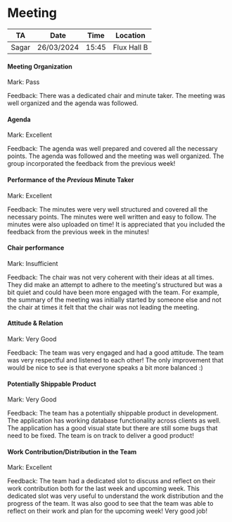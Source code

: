 # Meeting 
|    TA      | Date         | Time  | Location    |
| ---------- | ------------ | ----- | ----------  |
| Sagar      | 26/03/2024   | 15:45 | Flux Hall B |

#### Meeting Organization

Mark: Pass

Feedback: There was a dedicated chair and minute taker. The meeting was well organized and the agenda was followed.


#### Agenda 


Mark: Excellent

Feedback: The agenda was well prepared and covered all the necessary points. The agenda was followed and the meeting was well organized. The group incorporated the feedback from the previous week!


#### Performance of the *Previous* Minute Taker

Mark: Excellent

Feedback: The minutes were very well structured and covered all the necessary points. The minutes were well written and easy to follow. The minutes were also uploaded on time! It is appreciated that you included the feedback from the previous week in the minutes!


#### Chair performance

Mark: Insufficient

Feedback: The chair was not very coherent with their ideas at all times. They did make an attempt to adhere to the meeting's structured but was a bit quiet and could have been more engaged with the team. For example, the summary of the meeting was initially started by someone else and not the chair at times it felt that the chair was not leading the meeting.


#### Attitude & Relation

Mark: Very Good

Feedback: The team was very engaged and had a good attitude. The team was very respectful and listened to each other! The only improvement that would be nice to see is that everyone speaks a bit more balanced :)


#### Potentially Shippable Product

Mark: Very Good
  
Feedback: The team has a potentially shippable product in development. The application has working database functionality across clients as well. The application has a good visual state but there are still some bugs that need to be fixed. The team is on track to deliver a good product!


#### Work Contribution/Distribution in the Team

Mark: Excellent

Feedback: The team had a dedicated slot to discuss and reflect on their work contribution both for the last week and upcoming week. This dedicated slot was very useful to understand the work distribution and the progress of the team. It was also good to see that the team was able to reflect on their work and plan for the upcoming week! Very good job!